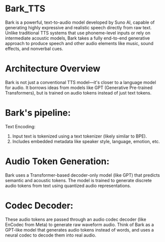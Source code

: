 # Bark_TTS
Bark is a powerful, text-to-audio model developed by Suno AI, capable of generating highly expressive and realistic speech directly from raw text. Unlike traditional TTS systems that use phoneme-level inputs or rely on intermediate acoustic models, Bark takes a fully end-to-end generative approach to produce speech and other audio elements like music, sound effects, and nonverbal cues.

#  Architecture Overview
Bark is not just a conventional TTS model—it's closer to a language model for audio. It borrows ideas from models like GPT (Generative Pre-trained Transformers), but is trained on audio tokens instead of just text tokens.

# Bark's pipeline:
Text Encoding:
1) Input text is tokenized using a text tokenizer (likely similar to BPE).
2) Includes embedded metadata like speaker style, language, emotion, etc.

# Audio Token Generation:

Bark uses a Transformer-based decoder-only model (like GPT) that predicts semantic and acoustic tokens.
The model is trained to generate discrete audio tokens from text using quantized audio representations.

# Codec Decoder:
These audio tokens are passed through an audio codec decoder (like EnCodec from Meta) to generate raw waveform audio.
Think of Bark as a GPT-like model that generates audio tokens instead of words, and uses a neural codec to decode them into real audio.


